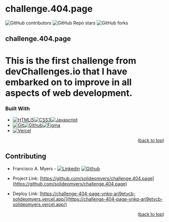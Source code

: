 # challenge.404.page
![GitHub contributors](https://img.shields.io/github/contributors/solideomyers/countriesapi.2.0?style=for-the-badge) ![GitHub Repo stars](https://img.shields.io/github/stars/solideomyers/countriesapi.2.0?style=for-the-badge) ![GitHub forks](https://img.shields.io/github/forks/solideomyers/countriesapi.2.0?style=for-the-badge)

## challenge.404.page
# This is the first challenge from devChallenges.io that I have embarked on to improve in all aspects of web development.

### Built With

* [![HTMLl5][html5]][html-url][![CSS3][css3]][css-url][![Javascript][javascript]][js-url]
* [![Git][git]][git-url][![Github][github]][github-url][![Figma][Figma-des]][Figma-url]
* [![Vercel][vercel]][vercel-url]

<p align="right">(<a href="#readme-top">back to top</a>)</p>

<!-- CONTRIBUTING -->
## Contributing

* Francisco A. Myers - [![Linkedin]](https://www.linkedin.com/in/franciscomyers/) [![Github]](https://github.com/Solideomyers)


* Project Link: [https://github.com/solideomyers/challenge.404.page](https://github.com/solideomyers/challenge.404.page)
* Deploy Link: [https://challenge-404-page-ynkq-arj9etycb-solideomyers.vercel.app/](https://challenge-404-page-ynkq-arj9etycb-solideomyers.vercel.app/)

<p align="right">(<a href="#readme-top">back to top</a>)</p>
<!-- MARKDOWN LINKS & IMAGES -->
<!-- https://www.markdownguide.org/basic-syntax/#reference-style-links -->

[Vercel]: https://img.shields.io/badge/Vercel-%23121011.svg?style=for-the-badge&logo=vercel&logoColor=white
[Vercel-url]: https://vercel.com/
[html5]: https://img.shields.io/badge/html5-%23E34F26.svg?style=for-the-badge&logo=html5&logoColor=white
[html-url]: https://es.wikipedia.org/wiki/HTML5
[css3]: https://img.shields.io/badge/css3-%231572B6.svg?style=for-the-badge&logo=css3&logoColor=white
[css-url]: https://developer.mozilla.org/es/docs/Web/CSS
[javascript]: https://img.shields.io/badge/javascript-%23323330.svg?style=for-the-badge&logo=javascript&logoColor=%23F7DF1E
[js-url]: https://www.javascript.com/
[git]: https://img.shields.io/badge/git-%23F05033.svg?style=for-the-badge&logo=git&logoColor=white
[git-url]: https://git-scm.com/
[github]: https://img.shields.io/badge/github-%23121011.svg?style=for-the-badge&logo=github&logoColor=white
[github-url]: https://github.com/
[Figma-des]: https://img.shields.io/badge/figma-%23F24E1E.svg?style=for-the-badge&logo=figma&logoColor=white
[Figma-url]: https://www.figma.com/

[Linkedin]: https://img.shields.io/badge/linkedin-0A66C2?style=for-the-badge&logo=linkedin&logoColor=white